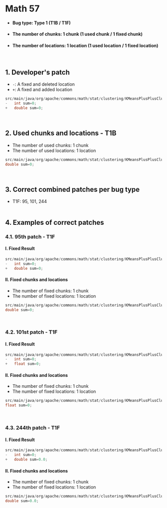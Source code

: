 # Math 57
* <h4>Bug type: Type 1 (T1B / T1F)</h4>
* <h4>The number of chunks: 1 chunk (1 used chunk / 1 fixed chunk)</h4>
* <h4>The number of locations: 1 location (1 used location / 1 fixed location)</h4>
<br>

## 1. Developer's patch
* `-`: A fixed and deleted location
* `+`: A fixed and added location
```java
src/main/java/org/apache/commons/math/stat/clustering/KMeansPlusPlusClusterer.java: 175
-   int sum=0;
+   double sum=0;
```               
<br>

## 2. Used chunks and locations - T1B
* The number of used chunks: 1 chunk
* The number of used locations: 1 location
```java
src/main/java/org/apache/commons/math/stat/clustering/KMeansPlusPlusClusterer.java: 175
double sum=0;
```
<br>

## 3. Correct combined patches per bug type
* T1F: 95, 101, 244
<br><br>

## 4. Examples of correct patches
### 4.1. 95th patch - T1F
#### I. Fixed Result
```java
src/main/java/org/apache/commons/math/stat/clustering/KMeansPlusPlusClusterer.java: 175
-   int sum=0;
+   double sum=0;
```  

#### II. Fixed chunks and locations
* The number of fixed chunks: 1 chunk
* The number of fixed locations: 1 location
```java
src/main/java/org/apache/commons/math/stat/clustering/KMeansPlusPlusClusterer.java: 175
double sum=0;
```  
<br>

### 4.2. 101st patch - T1F
#### I. Fixed Result
```java
src/main/java/org/apache/commons/math/stat/clustering/KMeansPlusPlusClusterer.java: 175
-   int sum=0;
+   float sum=0;
```  

#### II. Fixed chunks and locations
* The number of fixed chunks: 1 chunk
* The number of fixed locations: 1 location
```java
src/main/java/org/apache/commons/math/stat/clustering/KMeansPlusPlusClusterer.java: 175
float sum=0;
```  
<br>

### 4.3. 244th patch - T1F
#### I. Fixed Result
```java
src/main/java/org/apache/commons/math/stat/clustering/KMeansPlusPlusClusterer.java: 175
-   int sum=0;
+   double sum=0.0;
```  

#### II. Fixed chunks and locations
* The number of fixed chunks: 1 chunk
* The number of fixed locations: 1 location
```java
src/main/java/org/apache/commons/math/stat/clustering/KMeansPlusPlusClusterer.java: 175
double sum=0.0;
```  
<br><br>